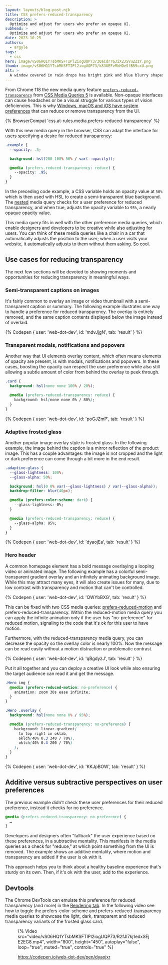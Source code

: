 ```yaml
---
layout: layouts/blog-post.njk
title: CSS prefers-reduced-transparency
description: >
  Optimize and adjust for users who prefer an opaque UI.
subhead: >
  Optimize and adjust for users who prefer an opaque UI.
date: 2023-10-25
authors:
  - argyle
tags:
  - css
hero: image/vS06HQ1YTsbMKSFTIPl2iogUQP73/3QaCdrr6JiX2JSVu2ZzY.png
thumb: image/vS06HQ1YTsbMKSFTIPl2iogUQP73/k83UEFvMkHOeSfB59cxU.png
alt: >
  A window covered in rain drops has bright pink and blue blurry shapes beyond the glass that are likely neon lights but they can't be fully made out.
---
```


From Chrome 118 the new media query feature
[`prefers-reduced-transparency`](https://developer.mozilla.org/docs/Web/CSS/@media/prefers-reduced-transparency)
from [CSS Media Queries
5](https://www.w3.org/TR/mediaqueries-5/#prefers-reduced-transparency) is
available. Non-opaque interfaces can cause headaches or be a visual struggle for
various types of vision deficiencies. This is why [Windows, macOS and iOS have
system
preferences](https://psdtohtml.dev/ideas/accessibility-transparencies-css/#:~:text=How%20to%20activate%20transparency%20reduction)
that can reduce or remove transparency from the UI.

{% BrowserCompat 'css.at-rules.media.prefers-reduced-transparency' %}

With this new media query in the browser, CSS can adapt the interface for users
specifying a desire for reduced transparency:

```css
.example {
  --opacity: .5;

  background: hsl(200 100% 50% / var(--opacity));

  @media (prefers-reduced-transparency: reduce) {
    --opacity: .95;
  }
}
```

In the preceding code example, a CSS variable holds an opacity value at `50%`
which is then used with HSL to create a semi-transparent blue background. The
[nested](/articles/css-nesting/) media query checks for a user preference for
reduced transparency, and when true, adjusts the opacity variable to `95%`, a
nearly opaque opacity value.

This media query fits in well with the other preference media queries, which
enable designers and developers to be creative while also adjusting for users.
You can think of these media queries like a chair in a car that automatically
adjusts the position to the user; when a user visits your website, it
automatically adjusts to them without them asking. So cool.

## Use cases for reducing transparency

The next few sections will be devoted to showing moments and opportunities for
reducing transparency in meaningful ways.

### Semi-transparent captions on images

It's fairly common to overlay an image or video thumbnail with a
semi-transparent caption or summary. The following example illustrates one way
to handle a preference for reduced transparency. The overlay is entirely
removed, and the same caption contents displayed below the image instead of
overlaid.

{% Codepen {
  user: 'web-dot-dev',
  id: 'mdvJjgN',
  tab: 'result'
} %}

### Transparent modals, notifications and popovers

Another way that UI elements overlay content, which often means elements of
opacity are present, is with modals, notifications and popovers. In these cases,
boosting the opacity can respect the user preference while also still allowing a
subtle amount of color from behind the overlay to peek through.

```css
.card {
  background: hsl(none none 100% / 20%);

  @media (prefers-reduced-transparency: reduce) {
    background: hsl(none none 0% / 80%);
  }
}
```

{% Codepen {
  user: 'web-dot-dev',
  id: 'poGJZmP',
  tab: 'result'
} %}

### Adaptive frosted glass

Another popular image overlay style is frosted glass. In the following example,
the image behind the caption is a mirror reflection of the product image. This
has a couple advantages: the image is not cropped and the light or dark
preference can come through a bit more in the end result.

```css
.adaptive-glass {
  --glass-lightness: 100%;
  --glass-alpha: 50%;

  background: hsl(0 0% var(--glass-lightness) / var(--glass-alpha));
  backdrop-filter: blur(40px);

  @media (prefers-color-scheme: dark) {
    --glass-lightness: 0%;
  }

  @media (prefers-reduced-transparency: reduce) {
    --glass-alpha: 85%;
  }
}
```

{% Codepen {
  user: 'web-dot-dev',
  id: 'dyaojEa',
  tab: 'result'
} %}

### Hero header

A common homepage element has a bold message overlaying a looping video or
animated image. The following example has a colorful semi-transparent gradient
overlay and an infinitely animating background image. While this may attract
many eyes, it will also create issues for many, due to low contrast with
transparency and motion that can't be controlled.

{% Codepen {
  user: 'web-dot-dev',
  id: 'QWYbBXG',
  tab: 'result'
} %}

This can be fixed with two CSS media queries:
[prefers-reduced-motion](https://developer.mozilla.org/docs/Web/CSS/@media/prefers-reduced-motion)
and prefers-reduced-transparency. Within the reduced-motion media query you can
apply the infinite animation only if the user has "no-preference" for reduced
motion, signaling to the code that it's ok for this user to have motion.

Furthermore, with the reduced-transparency media query, you can decrease the
opacity so the overlay color is nearly 100%. Now the message can be read easily
without a motion distraction or problematic contrast.

{% Codepen {
  user: 'web-dot-dev',
  id: 'qBgdyzJ',
  tab: 'result'
} %}

Put it all together and you can deploy a creative UI look while also ensuring
the target audience can read it and get the message.

```css
.Hero img {
  @media (prefers-reduced-motion: no-preference) {
    animation: zoom 30s ease infinite;
  }
}

.Hero .overlay {
  background: hsl(none none 0% / 95%);

  @media (prefers-reduced-transparency: no-preference) {
    background: linear-gradient(
      to top right in oklab,
      oklch(40% 0.3 340 / 70%),
      oklch(40% 0.4 200 / 70%)
    );
  }
}
```

{% Codepen {
  user: 'web-dot-dev',
  id: 'KKJpBOW',
  tab: 'result'
} %}

## Additive versus subtractive perspectives on user preferences

The previous example didn't check these user preferences for their reduced
preference, instead it checks for no preference.

```css
@media (prefers-reduced-transparency: no-preference) {
  …
}
```

Developers and designers often "fallback" the user experience based on these
preferences, in a subtractive mentality. This manifests in the media queries as
a check for "reduce," at which point something from the UI is removed. The
example shows an additive mentality, where motion and transparency are added if
the user is ok with it.

This approach helps you to think about a healthy baseline experience that's
sturdy on its own. Then, if it's ok with the user, add to the experience.

## Devtools

The Chrome DevTools can emulate this preference for reduced transparency (and
more) in the [Rendering tab](/docs/devtools/rendering/). In the following video
see how to toggle the prefers-color-scheme and prefers-reduced-transparency
media queries to showcase the light, dark, transparent and reduced transparency
variants of the frosted glass card.

<figure>

  {% Video
    src="video/vS06HQ1YTsbMKSFTIPl2iogUQP73/R2fJI7kj1edxSEjE2EG8.mp4",
    width="800",
    height="450",
    autoplay="false",
    loop="true",
    muted="true",
    controls="true"
  %}

  <figcaption>
    <a href="https://codepen.io/web-dot-dev/pen/dyaojxr">https://codepen.io/web-dot-dev/pen/dyaojxr</a>
  </figcaption>

</figure>
